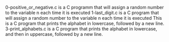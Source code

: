 0-positive_or_negative.c is a C programm that will assign a random number to the variable n each time it is executed
1-last_digit.c is a C program that will assign a random number to the variable n each time it is executed
This is a C program that prints the alphabet in lowercase, followed by a new line.
3-print_alphabets.c is a C program that prints the alphabet in lowercase, and then in uppercase, followed by a new line.
